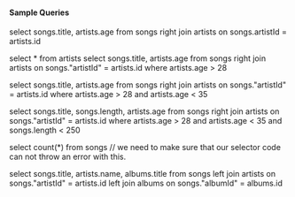 #### Sample Queries

select songs.title, artists.age from songs right join artists on songs.artistId = artists.id

select \* from artists
select songs.title, artists.age from songs right join artists on songs."artistId" = artists.id where artists.age > 28

select songs.title, artists.age from songs right join artists on songs."artistId" = artists.id where artists.age > 28 and artists.age < 35

select songs.title, songs.length, artists.age from songs right join artists on songs."artistId" = artists.id where artists.age > 28 and artists.age < 35 and songs.length < 250

select count(\*) from songs // we need to make sure that our selector code can not throw an error with this.

select songs.title, artists.name, albums.title
from songs left join artists on songs."artistId" = artists.id left join albums on songs."albumId" = albums.id

